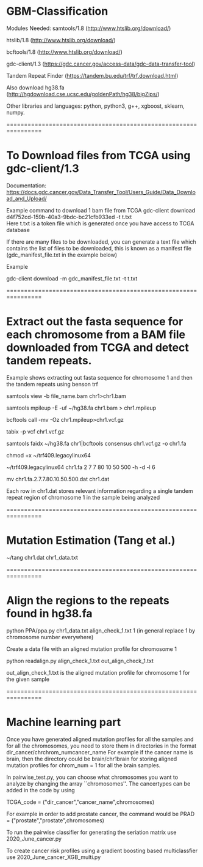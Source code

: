 # GBM-Classification
Modules Needed: 
samtools/1.8 (http://www.htslib.org/download/)

htslib/1.8 (http://www.htslib.org/download/)

bcftools/1.8 (http://www.htslib.org/download/)

gdc-client/1.3 (https://gdc.cancer.gov/access-data/gdc-data-transfer-tool)

Tandem Repeat Finder (https://tandem.bu.edu/trf/trf.download.html)

Also download hg38.fa (http://hgdownload.cse.ucsc.edu/goldenPath/hg38/bigZips/)

Other libraries and languages: python, python3, g++, xgboost, sklearn, numpy.

================================================================

# To Download files from TCGA using gdc-client/1.3 

Documentation: https://docs.gdc.cancer.gov/Data_Transfer_Tool/Users_Guide/Data_Download_and_Upload/

Example command to download 1 bam file from TCGA
gdc-client download d4f752cd-159b-40a3-9bdc-bc21cfb933ed -t t.txt  
Here t.txt is a token file which is generated once you have access to TCGA database

If there are many files to be downloaded, you can generate a text file which contains the list of files to be downloaded, this is known as a manifest file (gdc_manifest_file.txt in the example below)

Example

gdc-client download -m gdc_manifest_file.txt -t t.txt 

================================================================

# Extract out the fasta sequence for each chromosome from a BAM file downloaded from TCGA and detect tandem repeats.  

Example shows extracting out fasta sequence for chromosome 1 and then the tandem repeats using benson trf 
 
samtools view -b file_name.bam chr1>chr1.bam

samtools mpileup -E -uf ~/hg38.fa chr1.bam > chr1.mpileup

bcftools call -mv -Oz chr1.mpileup>chr1.vcf.gz

tabix -p vcf chr1.vcf.gz

samtools faidx ~/hg38.fa chr1|bcftools consensus chr1.vcf.gz -o chr1.fa

chmod +x ~/trf409.legacylinux64

~/trf409.legacylinux64 chr1.fa 2 7 7 80 10 50 500 -h -d -l 6

mv chr1.fa.2.7.7.80.10.50.500.dat chr1.dat

Each row in chr1.dat stores relevant information regarding a single tandem repeat region of chromosome 1 in the sample being analyzed

================================================================
# Mutation Estimation (Tang et al.)

~/tang chr1.dat chr1_data.txt

================================================================

# Align the regions to the repeats found in hg38.fa

python PPA/ppa.py chr1_data.txt align_check_1.txt 1 (in general replace 1 by chromosome number everywhere)

Create a data file with an aligned mutation profile for chromosome 1

python readalign.py align_check_1.txt out_align_check_1.txt

out_align_check_1.txt is the aligned mutation profile for chromosome 1 for the given sample

================================================================

# Machine learning part

Once you have generated aligned mutation profiles for all the samples and for all the chromosomes, you need to store them in directories in the format dir_cancer/chrchrom_numcancer_name
For example if the cancer name is brain, then the directory could be brain/chr1brain for storing aligned mutation profiles for chrom_num = 1 for all the brain samples.

In pairwise_test.py, you can choose what chromosomes you want to analyze by changing the array ``chromosomes''. The cancertypes can be added in the code by using

TCGA_code = ("dir_cancer","cancer_name",chromosomes)

For example in order to add prostate cancer, the command would be
PRAD = ("prostate","prostate",chromosomes)

To run the pairwise classifier for generating the seriation matrix use
2020_June_cancer.py

To create cancer risk profiles using a gradient boosting based multiclassfier use
2020_June_cancer_XGB_multi.py
  



